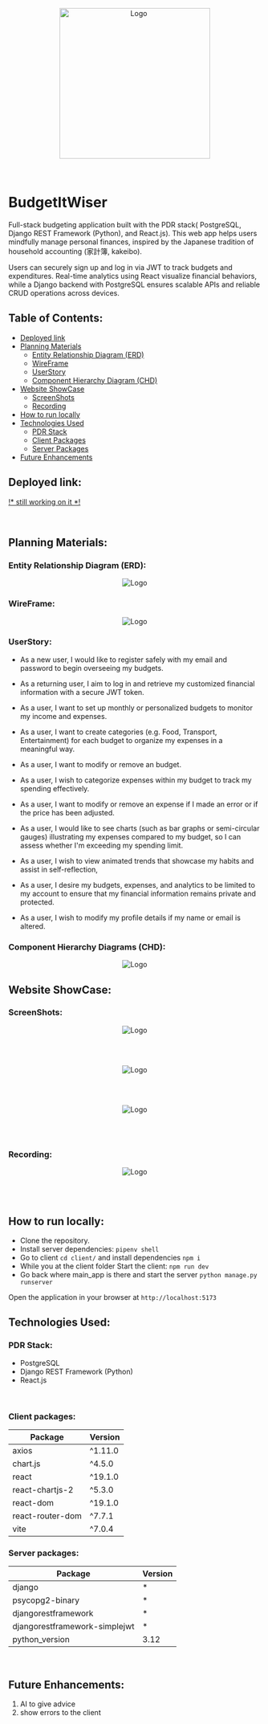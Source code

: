 <p align="center"><img style="width:300px; height: auto;" alt="Logo" src="./client/public/imgs/icon.png"/></p>

<br>

# BudgetItWiser

Full-stack budgeting application built with the PDR stack( PostgreSQL, Django REST Framework (Python), and React.js). This web app helps users mindfully manage personal finances, inspired by the Japanese tradition of household accounting (家計簿, kakeibo).

Users can securely sign up and log in via JWT to track budgets and expenditures. Real-time analytics using React visualize financial behaviors, while a Django backend with PostgreSQL ensures scalable APIs and reliable CRUD operations across devices.

## Table of Contents:

- [Deployed link](#deployed-link)
- [Planning Materials](#planning-materials)
  - [Entity Relationship Diagram (ERD)](#entity-relationship-diagram-erd)
  - [WireFrame](#wireframe)
  - [UserStory](#userstory)
  - [Component Hierarchy Diagram (CHD)](#component-hierarchy-diagrams-chd)
- [Website ShowCase](#website-showcase)
    - [ScreenShots](#screenshots)
    - [Recording](#recording)
- [How to run locally](#how-to-run-locally)
- [Technologies Used](#technologies-used)
    - [PDR Stack](#pdr-stack)
    - [Client Packages](#client-packages)
    - [Server Packages](#client-packages)
- [Future Enhancements](#future-enhancements)

## Deployed link:

[!* still working on it *!]()

<br>

## Planning Materials:

### Entity Relationship Diagram (ERD):

<p align="center"><img alt="Logo" src="./images/planningScreenShots/erd.png"/></p>

### WireFrame:

<p align="center"><img alt="Logo" src="./images/planningScreenShots/wireFrame.png"/></p>

### UserStory:

- As a new user, I would like to register safely with my email and password to begin overseeing my budgets.

- As a returning user, I aim to log in and retrieve my customized financial information with a secure JWT token.

- As a user, I want to set up monthly or personalized budgets to monitor my income and expenses.

- As a user, I want to create categories (e.g. Food, Transport, Entertainment) for each budget to organize my expenses in a meaningful way.

- As a user, I want to modify or remove an budget.

- As a user, I wish to categorize expenses within my budget to track my spending effectively.

- As a user, I want to modify or remove an expense if I made an error or if the price has been adjusted.

- As a user, I would like to see charts (such as bar graphs or semi-circular gauges) illustrating my expenses compared to my budget, so I can assess whether I'm exceeding my spending limit.

- As a user, I wish to view animated trends that showcase my habits and assist in self-reflection,

- As a user, I desire my budgets, expenses, and analytics to be limited to my account to ensure that my financial information remains private and protected.

- As a user, I wish to modify my profile details if my name or email is altered.

### Component Hierarchy Diagrams (CHD):

<p align="center"><img alt="Logo" src="./images/planningScreenShots/CHD.png"/></p>

## Website ShowCase:

### ScreenShots:

<p align="center"><img alt="Logo" src="./images/screenShots/Screenshot 2025-08-04 124356.png"/></p>

<br>
<br>

<p align="center"><img alt="Logo" src="./images/screenShots/Screenshot 2025-08-04 124510.png"/></p>

<br>
<br>

<p align="center"><img alt="Logo" src="./images/screenShots/Screenshot 2025-08-04 124639.png"/></p>

<br>
<br>

### Recording:

<p align="center"><img alt="Logo" src="./images/screenShots/record.gif"/></p>

<br>
<br>

## How to run locally:

   - Clone the repository.
   - Install server dependencies: `pipenv shell`
   - Go to client `cd client/` and install dependencies `npm i`
   - While you at the client folder Start the client: `npm run dev`
   - Go back where main_app is there and start the server `python manage.py runserver`

Open the application in your browser at `http://localhost:5173`

## Technologies Used:

### PDR Stack:
  - PostgreSQL
  - Django REST Framework (Python)
  - React.js

<br>

### Client packages:

| Package           | Version   |
|-------------------|-----------|
| axios             | ^1.11.0   |
| chart.js          | ^4.5.0    |
| react             | ^19.1.0   |
| react-chartjs-2   | ^5.3.0    |
| react-dom         | ^19.1.0   |
| react-router-dom  | ^7.7.1    |
| vite              | ^7.0.4    |


### Server packages:

| Package                           | Version   |
|-----------------------------------|-----------|
| django                            | *         |
| psycopg2-binary                   | *         |
| djangorestframework               | *         |
| djangorestframework-simplejwt     | *         |
| python_version                    | 3.12      |



<br>

## Future Enhancements:

1. AI to give advice
3. show errors to the client
